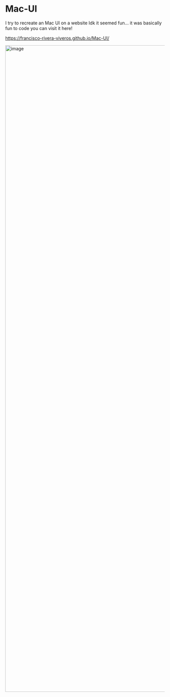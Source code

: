 # Mac-UI
I try to recreate an Mac UI on a website Idk it seemed fun...
it was basically fun to code you can visit it here!

https://francisco-rivera-viveros.github.io/Mac-UI/

<img width="3839" height="2038" alt="image" src="https://github.com/user-attachments/assets/81a0c604-5c99-423e-a3c2-c3fef53e5784" />
